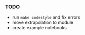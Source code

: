 ### TODO
- run `make codestyle` and fix errors
- move extrapolation to module 
- create example notebooks 
